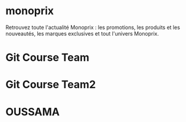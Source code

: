 # monoprix
Retrouvez toute l'actualité Monoprix : les promotions, les produits et les nouveautés, les marques exclusives et tout l'univers Monoprix.

# Git Course Team
# Git Course Team2
# OUSSAMA
